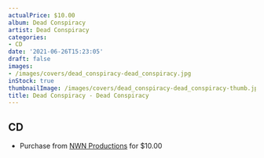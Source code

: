 ```yaml
---
actualPrice: $10.00
album: Dead Conspiracy
artist: Dead Conspiracy
categories:
- CD
date: '2021-06-26T15:23:05'
draft: false
images:
- /images/covers/dead_conspiracy-dead_conspiracy.jpg
inStock: true
thumbnailImage: /images/covers/dead_conspiracy-dead_conspiracy-thumb.jpg
title: Dead Conspiracy - Dead Conspiracy
---
```


## CD
* Purchase from [NWN Productions](http://shop.nwnprod.com/index.php?route=product/product&path=93&product_id=5889&sort=pd.name&order=ASC) for $10.00
